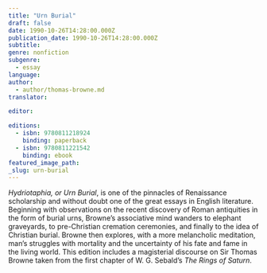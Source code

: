 ```yaml
---
title: "Urn Burial"
draft: false
date: 1990-10-26T14:28:00.000Z
publication_date: 1990-10-26T14:28:00.000Z
subtitle:
genre: nonfiction
subgenre:
  - essay
language:
author:
  - author/thomas-browne.md
translator:

editor:

editions:
  - isbn: 9780811218924
    binding: paperback
  - isbn: 9780811221542
    binding: ebook
featured_image_path:
_slug: urn-burial
---
```


_Hydriotaphia, or Urn Burial_, is one of the pinnacles of Renaissance scholarship and without doubt one of the great essays in English literature. Beginning with observations on the recent discovery of Roman antiquities in the form of burial urns, Browne’s associative mind wanders to elephant graveyards, to pre-Christian cremation ceremonies, and finally to the idea of Christian burial. Browne then explores, with a more melancholic meditation, man’s struggles with mortality and the uncertainty of his fate and fame in the living world. This edition includes a magisterial discourse on Sir Thomas Browne taken from the first chapter of W. G. Sebald’s _The Rings of Saturn_.

